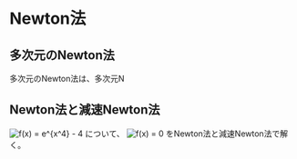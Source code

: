 # Newton法

## 多次元のNewton法

多次元のNewton法は、多次元N


## Newton法と減速Newton法

<img src="https://latex.codecogs.com/gif.latex?f(x)&space;=&space;e^{x^4}&space;-&space;4" title="f(x) = e^{x^4} - 4" />
について、
<img src="https://latex.codecogs.com/gif.latex?f(x)&space;=&space;0" title="f(x) = 0" />
をNewton法と減速Newton法で解く。

